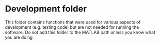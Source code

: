# Development folder

This folder contains functions that were used for various aspects of development (e.g. testing code) but are not needed for running the software.
Do not add this folder to the MATLAB path unless you know what you are doing.
